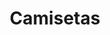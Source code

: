 ---
genericImage: {
 url: /camiseta.webp,
 alt: Camiseta personalizada
}
title: Camisetas
description: Los productos mostrados son ejemplos de los trabajos que hemos realizado anteriormente, si desea hacer alguna modificación como en el color de la camiseta, dibujo, frase o simplemente se te ocurre algúna nueva idea, debes indicarlo a la hora de hacer el pedido.
price: 14.99
images: [
    {
        url: /camiseta.webp,
        alt: Camiseta personalizada
    }
]
---